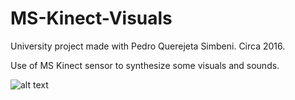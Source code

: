 # MS-Kinect-Visuals

University project made with Pedro Querejeta Simbeni. Circa 2016.

Use of MS Kinect sensor to synthesize some visuals and sounds.


![alt text](https://raw.githubusercontent.com/juanigp/MS-Kinect-Visuals/master/live.gif "Logo Title Text 1")
